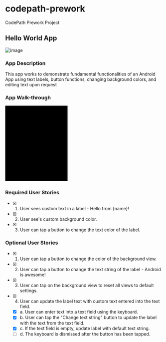 # codepath-prework
CodePath Prework Project
## Hello World App
<img width="811" alt="image" src="https://user-images.githubusercontent.com/86372288/184477196-aa494448-ad47-4137-ba1f-4ec3c7d07149.png">


### App Description
  This app works to demonstrate fundamental functionalities of an Android App using text labels, button functions, changing background colors, and editing text upon request

### App Walk-through

<img src="https://github.com/kamalasreepada/codepath-prework/blob/1774aa7fbddaefcf3002e2296b16a81bc8b2d4df/video4083281058-_online-video-cutter.com_.gif" width=200><br>

### Required User Stories
- [x] 1. User sees custom text in a label - Hello from {name}!
- [x] 2. User see's custom background color.
- [x] 3. User can tap a button to change the text color of the label.

### Optional User Stories
- [x] 1. User can tap a button to change the color of the background view.
- [x] 2. User can tap a button to change the text string of the label - Android is awesome!
- [x] 3. User can tap on the background view to reset all views to default settings.
- [x] 4. User can update the label text with custom text entered into the text field.
   - [x] a. User can enter text into a text field using the keyboard.
   - [x] b. User can tap the "Change text string" button to update the label with the text from the text field.
   - [x] c. If the text field is empty, update label with default text string.
   - [ ] d. The keyboard is dismissed after the button has been tapped.
